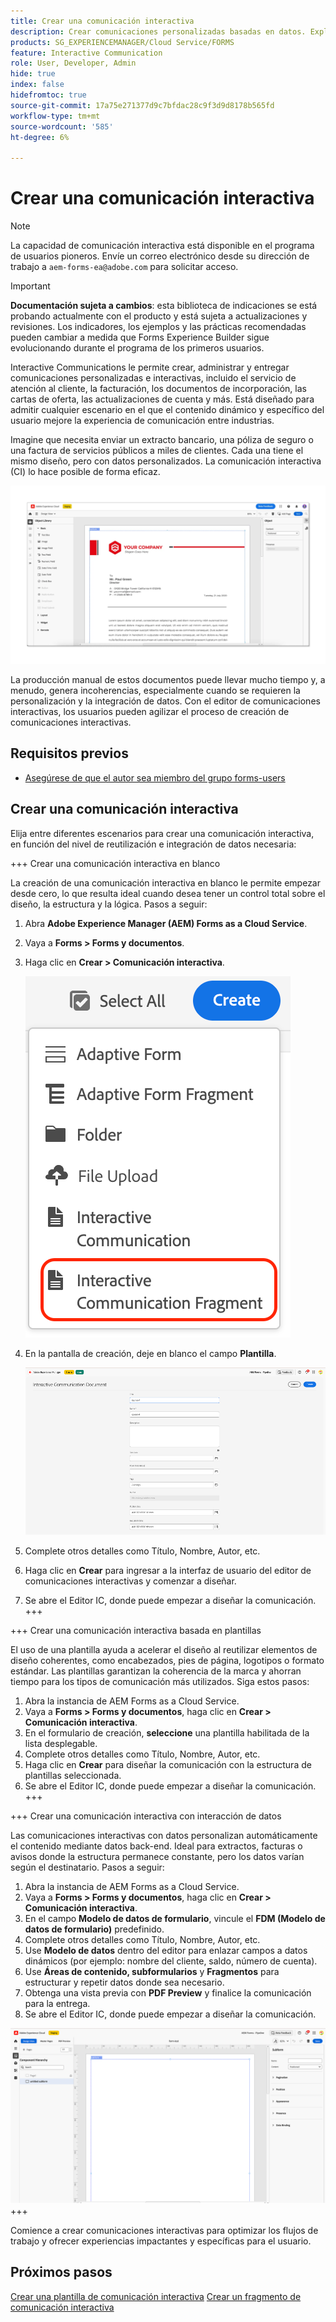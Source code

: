 ```yaml
---
title: Crear una comunicación interactiva
description: Crear comunicaciones personalizadas basadas en datos. Explore las funciones clave, los pasos de incorporación y los casos de uso reales con guías y tutoriales.
products: SG_EXPERIENCEMANAGER/Cloud Service/FORMS
feature: Interactive Communication
role: User, Developer, Admin
hide: true
index: false
hidefromtoc: true
source-git-commit: 17a75e271377d9c7bfdac28c9f3d9d8178b565fd
workflow-type: tm+mt
source-wordcount: '585'
ht-degree: 6%

---
```


# Crear una comunicación interactiva

>[!NOTE]
>
> La capacidad de comunicación interactiva está disponible en el programa de usuarios pioneros. Envíe un correo electrónico desde su dirección de trabajo a `aem-forms-ea@adobe.com` para solicitar acceso.

>[!IMPORTANT]
>
> **Documentación sujeta a cambios**: esta biblioteca de indicaciones se está probando actualmente con el producto y está sujeta a actualizaciones y revisiones. Los indicadores, los ejemplos y las prácticas recomendadas pueden cambiar a medida que Forms Experience Builder sigue evolucionando durante el programa de los primeros usuarios.

Interactive Communications le permite crear, administrar y entregar comunicaciones personalizadas e interactivas, incluido el servicio de atención al cliente, la facturación, los documentos de incorporación, las cartas de oferta, las actualizaciones de cuenta y más. Está diseñado para admitir cualquier escenario en el que el contenido dinámico y específico del usuario mejore la experiencia de comunicación entre industrias.

Imagine que necesita enviar un extracto bancario, una póliza de seguro o una factura de servicios públicos a miles de clientes. Cada una tiene el mismo diseño, pero con datos personalizados. La comunicación interactiva (CI) lo hace posible de forma eficaz.

![Buscar documento CI](/help/forms/interactive-communication/assets/Picture1.png)

La producción manual de estos documentos puede llevar mucho tiempo y, a menudo, genera incoherencias, especialmente cuando se requieren la personalización y la integración de datos. Con el editor de comunicaciones interactivas, los usuarios pueden agilizar el proceso de creación de comunicaciones interactivas.

## Requisitos previos

* [Asegúrese de que el autor sea miembro del grupo forms-users](/help/forms/setup-forms-cloud-service.md#configure-users)

## Crear una comunicación interactiva

Elija entre diferentes escenarios para crear una comunicación interactiva, en función del nivel de reutilización e integración de datos necesaria:

+++ Crear una comunicación interactiva en blanco

La creación de una comunicación interactiva en blanco le permite empezar desde cero, lo que resulta ideal cuando desea tener un control total sobre el diseño, la estructura y la lógica.
Pasos a seguir:

1. Abra **Adobe Experience Manager (AEM) Forms as a Cloud Service**.
1. Vaya a **Forms > Forms y documentos**.
1. Haga clic en **Crear > Comunicación interactiva**.

   ![Buscar documento CI](/help/forms/interactive-communication/assets/comm.png)

1. En la pantalla de creación, deje en blanco el campo **Plantilla**.

   ![Buscar documento CI](/help/forms/interactive-communication/assets/create-ic-document.png)

1. Complete otros detalles como Título, Nombre, Autor, etc.
1. Haga clic en **Crear** para ingresar a la interfaz de usuario del editor de comunicaciones interactivas y comenzar a diseñar.
1. Se abre el Editor IC, donde puede empezar a diseñar la comunicación.
+++

+++ Crear una comunicación interactiva basada en plantillas

El uso de una plantilla ayuda a acelerar el diseño al reutilizar elementos de diseño coherentes, como encabezados, pies de página, logotipos o formato estándar.
Las plantillas garantizan la coherencia de la marca y ahorran tiempo para los tipos de comunicación más utilizados. Siga estos pasos:

1. Abra la instancia de AEM Forms as a Cloud Service.
1. Vaya a **Forms > Forms y documentos**, haga clic en **Crear > Comunicación interactiva**.
1. En el formulario de creación, **seleccione** una plantilla habilitada de la lista desplegable.
1. Complete otros detalles como Título, Nombre, Autor, etc.
1. Haga clic en **Crear** para diseñar la comunicación con la estructura de plantillas seleccionada.
1. Se abre el Editor IC, donde puede empezar a diseñar la comunicación.
+++

+++ Crear una comunicación interactiva con interacción de datos

Las comunicaciones interactivas con datos personalizan automáticamente el contenido mediante datos back-end.
Ideal para extractos, facturas o avisos donde la estructura permanece constante, pero los datos varían según el destinatario. Pasos a seguir:

1. Abra la instancia de AEM Forms as a Cloud Service.
1. Vaya a **Forms > Forms y documentos**, haga clic en **Crear > Comunicación interactiva**.
1. En el campo **Modelo de datos de formulario**, vincule el **FDM (Modelo de datos de formulario)** predefinido.
1. Complete otros detalles como Título, Nombre, Autor, etc.
1. Use **Modelo de datos** dentro del editor para enlazar campos a datos dinámicos (por ejemplo: nombre del cliente, saldo, número de cuenta).
1. Use **Áreas de contenido, subformularios** y **Fragmentos** para estructurar y repetir datos donde sea necesario.
1. Obtenga una vista previa con **PDF Preview** y finalice la comunicación para la entrega.
1. Se abre el Editor IC, donde puede empezar a diseñar la comunicación.

![Buscar documento CI](/help/forms/interactive-communication/assets/ic-ui.png)
+++

Comience a crear comunicaciones interactivas para optimizar los flujos de trabajo y ofrecer experiencias impactantes y específicas para el usuario.

## Próximos pasos

[Crear una plantilla de comunicación interactiva](/help/forms/interactive-communication/create-interactive-communication-template.md)
[Crear un fragmento de comunicación interactiva](/help/forms/interactive-communication/create-interactive-communication-fragment.md)
